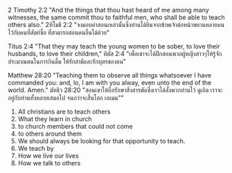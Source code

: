 2 Timothy 2:2 "And the things that thou hast heard of me among many witnesses, the same commit thou to faithful men, who shall be able to teach others also."
2ทิโมธี 2:2 "จงมอบคำสอนเหล่านั้นซึ่งท่านได้ยินจากข้าพเจ้าต่อหน้าพยานหลายคนไว้กับคนที่สัตย์ซื่อ ที่สามารถสอนคนอื่นได้ด้วย"

Titus 2:4 "That they may teach the young women to be sober, to love their husbands, to love their children,"
ทิตัส 2:4 "เพื่อเขาจะได้ฝึกสอนพวกผู้หญิงสาวๆให้รู้จักประมาณตนในการกินดื่ม ให้รักสามีและรักบุตรของตน"

Matthew 28:20 "Teaching them to observe all things whatsoever I have commanded you: and, lo, I am with you alway, even unto the end of the world. Amen."
มัทธิว 28:20 "สอนเขาให้ถือรักษาสิ่งสารพัดซึ่งเราได้สั่งพวกท่านไว้ ดูเถิด เราจะอยู่กับท่านทั้งหลายเสมอไป จนกว่าจะสิ้นโลก เอเมน""

1. All christians are to teach others
  1. What they learn in church
  2. to church members that could not come
  3. to others around them
  4. We should always be looking for that opportunity to teach.
2. We teach by
  1. How we live our lives
  2. How we talk to others